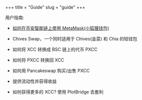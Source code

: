 +++
title = "Guide"
slug = "guide"
+++

用户指南:

-   [如何在币安智能链上使用 MetaMask(小狐狸钱包)](/zh-cn/guidesub/guidesubcn/)

-   Chives Swap，一个同时适用于 Chives(韭菜) 和 Chia 的轻钱包

-   如何将 XCC 转换成 BSC 链上的代币 PXCC

-   如何将 PXCC 转换回 XCC

-   如何用 Pancakeswap 购买/出售 PXCC

-   提供流动性并获得收益

-   如何获得更多的 XCC? 使用 PlotBridge 去套利
